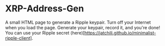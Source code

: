 # XRP-Address-Gen
A small HTML page to generate a Ripple keypair.
Turn off your Internet when you load the page.
Generate your keypair, record it, and you're done!
You can use your Ripple secret (here)[https://jatchili.github.io/minimalist-ripple-client].
